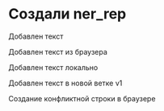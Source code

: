 # Создали ner_rep

Добавлен текст

Добавлен текст из браузера

Добавлен текст локально

Добавлен текст в новой ветке v1

Создание конфликтной строки в браузере
